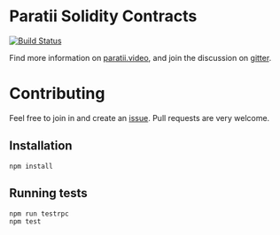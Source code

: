 # Paratii Solidity Contracts

[![Build Status](https://travis-ci.org/Paratii-Video/paratii-contracts.svg?branch=master)](https://travis-ci.org/Paratii-Video/paratii-contracts)


Find more information on [paratii.video](http://paratii.video/), and join the discussion on [gitter](https://gitter.im/Paratii-Video).

# Contributing

Feel free to join in and create an [issue](https://github.com/Paratii-Video/paratii-contracts/issues). Pull requests are very welcome.

## Installation

    npm install

## Running tests


    npm run testrpc
    npm test


